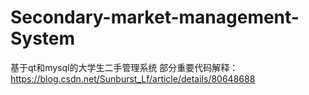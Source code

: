 # Secondary-market-management-System
基于qt和mysql的大学生二手管理系统
部分重要代码解释：https://blog.csdn.net/Sunburst_Lf/article/details/80648688
